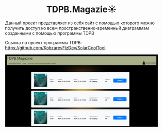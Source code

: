 <h1 align="center">TDPB.Magazie☀️ </h1>

Данный проект представляет из себя сайт с помощью которого можно получить доступ ко всем пространственно-временный диаграммам созданными с помощью программы TDPB

Ссылка на проект программы TDPB: https://github.com/KobzarevFizDev/SolarCoolTool

![Interface](https://github.com/KobzarevFizDev/TDPB.Magazine/raw/main/TDPBmagazie.png)
